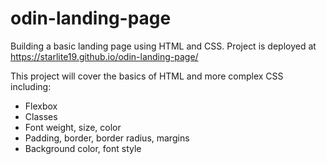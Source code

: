 # odin-landing-page
Building a basic landing page using HTML and CSS.
Project is deployed at https://starlite19.github.io/odin-landing-page/

This project will cover the basics of HTML and more complex CSS including:
- Flexbox
- Classes
- Font weight, size, color
- Padding, border, border radius, margins
- Background color, font style